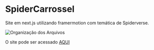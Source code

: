 # SpiderCarrossel

Site em next.js utilizando framermotion com temática de Spiderverse.

![Organização dos Arquivos](https://github.com/Igor-Wolf/SpiderCarrossel/releases/download/v.1.0/cover.png)


O site pode ser acessado [AQUI](https://spider-carrossel.vercel.app/)


